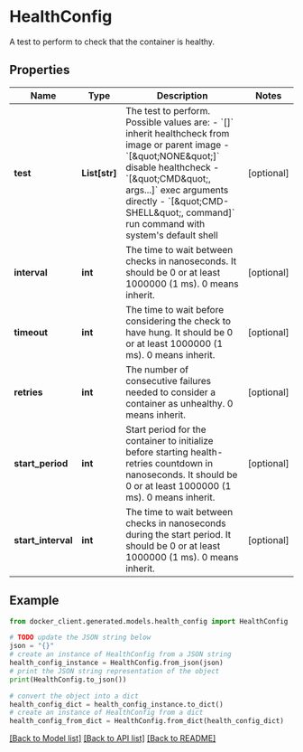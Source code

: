 # HealthConfig

A test to perform to check that the container is healthy.

## Properties

Name | Type | Description | Notes
------------ | ------------- | ------------- | -------------
**test** | **List[str]** | The test to perform. Possible values are:  - &#x60;[]&#x60; inherit healthcheck from image or parent image - &#x60;[\&quot;NONE\&quot;]&#x60; disable healthcheck - &#x60;[\&quot;CMD\&quot;, args...]&#x60; exec arguments directly - &#x60;[\&quot;CMD-SHELL\&quot;, command]&#x60; run command with system&#39;s default shell  | [optional] 
**interval** | **int** | The time to wait between checks in nanoseconds. It should be 0 or at least 1000000 (1 ms). 0 means inherit.  | [optional] 
**timeout** | **int** | The time to wait before considering the check to have hung. It should be 0 or at least 1000000 (1 ms). 0 means inherit.  | [optional] 
**retries** | **int** | The number of consecutive failures needed to consider a container as unhealthy. 0 means inherit.  | [optional] 
**start_period** | **int** | Start period for the container to initialize before starting health-retries countdown in nanoseconds. It should be 0 or at least 1000000 (1 ms). 0 means inherit.  | [optional] 
**start_interval** | **int** | The time to wait between checks in nanoseconds during the start period. It should be 0 or at least 1000000 (1 ms). 0 means inherit.  | [optional] 

## Example

```python
from docker_client.generated.models.health_config import HealthConfig

# TODO update the JSON string below
json = "{}"
# create an instance of HealthConfig from a JSON string
health_config_instance = HealthConfig.from_json(json)
# print the JSON string representation of the object
print(HealthConfig.to_json())

# convert the object into a dict
health_config_dict = health_config_instance.to_dict()
# create an instance of HealthConfig from a dict
health_config_from_dict = HealthConfig.from_dict(health_config_dict)
```
[[Back to Model list]](../README.md#documentation-for-models) [[Back to API list]](../README.md#documentation-for-api-endpoints) [[Back to README]](../README.md)


